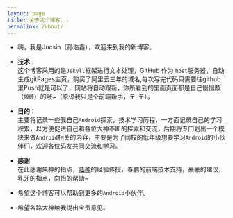 ```yaml
---
layout: page
title: 关于这个博客...
permalink: /about/
---
```

   
- 嗨，我是Jucsin（孙浩鑫），欢迎来到我的新博客。
- **技术：**   
这个博客采用的是`Jekyll`框架进行文本处理，GitHub 作为 `host`服务器，自动生成gitPages主页，购买了阿里云三年的域名,每次写完代码只需要往github里Push就是可以了，网站将自动跟新，你所看到的里面页面都是自己慢慢敲（`搬砖`）的哦~（原谅我只是个前端新手，〒_〒）。
- **目的：**   
主要将记录一些我自己`Android`探索，技术学习历程，一方面记录自己的学习积累，以方便促进自己和各位大神不断的探索和交流，后期将专门划出一个模块来做`Android`相关的内容，主要是为了同校的低年级想要学习`Android`的小伙伴们，欢迎各位码友共同交流和学习。   
- **感谢**   
在此感谢果神的指点，[陆神](https://ilulu.xyz/)的经验传授，春鹏的前端技术支持，豪豪的建议，乳牙的指点，向怡的帮助~  

- 希望这个博客可以帮助到更多的`Android`小伙伴。
- 希望各路大神给我提出宝贵意见。



